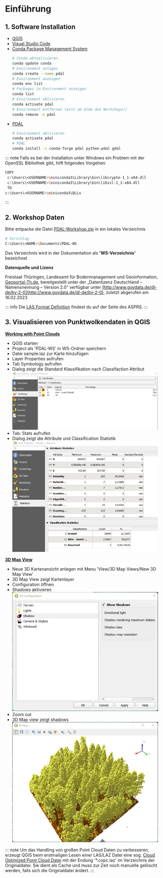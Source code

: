 # Einführung

## 1. Software Installation

- [QGIS](https://qgis.org/de/site/forusers/download.html)
- [Visual Studio Code](https://code.visualstudio.com/Download)
- [Conda Package Management System](https://docs.conda.io/en/latest/miniconda.html)
  ```bash
  # Conda aktualisieren
  conda update conda
  # Environment anlegen
  conda create --name pdal
  # Environment anzeigen
  conda env list
  # Packages in Environment anzeigen
  conda list
  # Environment aktivieren
  conda activate pdal
  # Environment entfernen (erst am Ende des Workshops!)
  conda remove -n pdal
  ```
- [PDAL](https://pdal.io/en/latest/)
  ```bash
  # Environment aktivieren
  conda activate pdal
  # PDAL
  conda install -c conda-forge pdal python-pdal gdal
  ```

::: note
Falls es bei der Installation unter Windows ein Problem mit der OpenSSL Bibliothek gibt, hilft folgendes Vorgehen:
```bash
COPY 
 c:\Users\<USERNAME>\miniconda3\Library\bin\libcrypto-1_1-x64.dll
 c:\Users\<USERNAME>\miniconda3\Library\bin\libssl-1_1-x64.dll  
 TO
c:\Users\<USERNAME>\miniconda3\DLLs 
```
:::

## 2. Workshop Daten

Bitte entpacke die Datei [PDAL-Workshop.zip]() in ein lokales Verzeichnis

```bash 
# Vorschlag
C:\Users\<NAME>\Documents\PDAL-WS
```
Das Verzeichnis wird in der Dokumentation als __'WS-Verzeichnis'__ bezeichnet

__Datenquelle und Lizenz__

Freistaat Thüringen, Landesamt für Bodenmanagement und Geoinformation, [Geoportal-Th.de](https://www.geoportal-th.de/de-de/Downloadbereiche/Download-Offene-Geodaten-Th%C3%BCringen), bereitgestellt unter der „Datenlizenz Deutschland – Namensnennung – Version 2.0" verfügbar unter [http://www.govdata.de/dl-de/by-2-0](http://www.govdata.de/dl-de/by-2-0), zuletzt abgerufen am 16.02.2023


::: info
Die [LAS Format Definition](https://www.asprs.org/wp-content/uploads/2019/07/LAS_1_4_r15.pdf) findest du auf der Seite des ASPRS.
::: 

## 3. Visualisieren von Punktwolkendaten in QGIS
__[Working with Point Clouds](https://docs.qgis.org/3.28/en/docs/user_manual/working_with_point_clouds/point_clouds.html#)__
+ QGIS starten
+ Project als 'PDAL-WS' in WS-Ordner speichern
+ Datei sample.laz zur Karte hinzufügen
+ Layer Properties aufrufen 
+ Tab Symbology aufrufen
+ Dialog zeigt die Standard Klassifikation nach Classifaction Attribut
![](./QGIS-tab-symbology-las.png)
+ Tab: Stats aufrufen 
+ Dialog zeigt die Attribute und Classification Statistik 
![](./QGIS-tab-stats-las.png)

__[3D Map View](https://docs.qgis.org/3.28/en/docs/user_manual/map_views/3d_map_view.html)__
+ Neue 3D Kartenansicht anlegen mit Menu 'View/3D Map Views/New 3D Map View' 
+ 3D Map View zeigt Kartenlayer 
+ Configuration öffnen 
+ Shadows aktivieren  
![](./QGIS-3d-view-show-shadows.png)  
+ Zoom out  
+ 3D Map view zeigt shadows 
![](./QGIS-3d-view-las.png)  

::: note
Um das Handling von großen Point Cloud Daten zu verbesseren, erzeugt QGIS beim erstmaligen Lesen einer LAS/LAZ Datei eine sog. [Cloud Optimized Point Cloud Datei](https://mapscaping.com/cloud-optimized-point-clouds-in-qgis/) mit der Endung '*.copc.laz' im Verzeichnis der Originaldatei. Sie dient als Cache und muss zur Zeit noch manuelle gelöscht werden, falls sich die Originaldatei ändert. 
::: 

